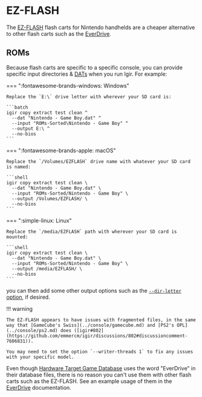 # EZ-FLASH

The [EZ-FLASH](https://www.ezflash.cn/) flash carts for Nintendo handhelds are a cheaper alternative to other flash carts such as the [EverDrive](everdrive.md).

## ROMs

Because flash carts are specific to a specific console, you can provide specific input directories & [DATs](../../dats/introduction.md) when you run Igir. For example:

=== ":fontawesome-brands-windows: Windows"

    Replace the `E:\` drive letter with wherever your SD card is:

    ```batch
    igir copy extract test clean ^
      --dat "Nintendo - Game Boy.dat" ^
      --input "ROMs-Sorted\Nintendo - Game Boy" ^
      --output E:\ ^
      --no-bios
    ```

=== ":fontawesome-brands-apple: macOS"

    Replace the `/Volumes/EZFLASH` drive name with whatever your SD card is named:

    ```shell
    igir copy extract test clean \
      --dat "Nintendo - Game Boy.dat" \
      --input "ROMs-Sorted/Nintendo - Game Boy" \
      --output /Volumes/EZFLASH/ \
      --no-bios
    ```

=== ":simple-linux: Linux"

    Replace the `/media/EZFLASH` path with wherever your SD card is mounted:

    ```shell
    igir copy extract test clean \
      --dat "Nintendo - Game Boy.dat" \
      --input "ROMs-Sorted/Nintendo - Game Boy" \
      --output /media/EZFLASH/ \
      --no-bios
    ```

you can then add some other output options such as the [`--dir-letter` option](../../output/path-options.md), if desired.

!!! warning

    The EZ-FLASH appears to have issues with fragmented files, in the same way that [GameCube's Swiss](../console/gamecube.md) and [PS2's OPL](../console/ps2.md) does ([igir#802](https://github.com/emmercm/igir/discussions/802#discussioncomment-7606831)).

    You may need to set the option `--writer-threads 1` to fix any issues with your specific model.

Even though [Hardware Target Game Database](https://github.com/frederic-mahe/Hardware-Target-Game-Database) uses the word "EverDrive" in their database files, there is no reason you can't use them with other flash carts such as the EZ-FLASH. See an example usage of them in the [EverDrive](everdrive.md) documentation.

